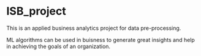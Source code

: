 # ISB_project
This is an applied business analytics project for data pre-processing. 

ML algorithms can be used in buisness to generate great insights and help in achieving the goals of an organization.

